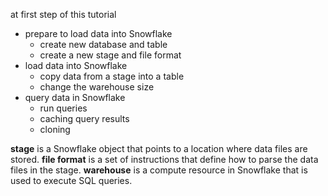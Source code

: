 
at first step of this tutorial 
- prepare to load data into Snowflake
    - create new database and table 
    - create a new stage and file format
- load data into Snowflake
    - copy data from a stage into a table
    - change the warehouse size
- query data in Snowflake
    - run  queries
    - caching query results
    - cloning 
   



**stage** is a Snowflake object that points to a location where data files are stored.
**file format** is a set of instructions that define how to parse the data files in the stage.
**warehouse** is a compute resource in Snowflake that is used to execute SQL queries.

